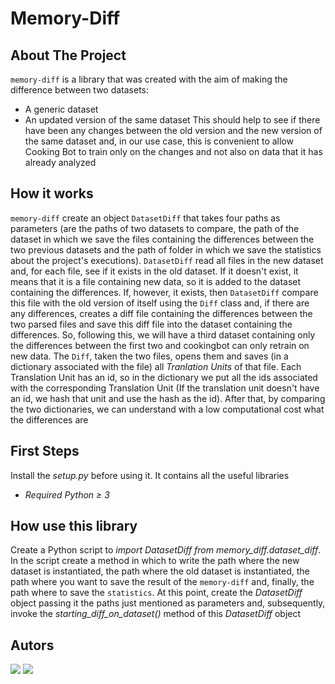 # Memory-Diff

## About The Project
` memory-diff ` is a library that was created with the aim of making the difference between two datasets:
- A generic dataset
- An updated version of the same dataset
This should help to see if there have been any changes between the old version and the new version of the same dataset and, in our use case, this is convenient to allow Cooking Bot to train only on the changes and not also on data that it has already analyzed

## How it works
` memory-diff ` create an object ` DatasetDiff ` that takes four paths as parameters (are the paths of two datasets to compare, the path of the dataset in which we save the files containing the differences between the two previous datasets and the path of folder in which we save the statistics about the project's executions). ` DatasetDiff ` read all files in the new dataset and, for each file, see if it exists in the old dataset. If it doesn't exist, it means that it is a file containing new data, so it is added to the dataset containing the differences. If, however, it exists, then ` DatasetDiff ` compare this file with the old version of itself using the ` Diff ` class and, if there are any differences, creates a diff file containing the differences between the two parsed files and save this diff file into the dataset containing the differences.
So, following this, we will have a third dataset containing only the differences between the first two and cookingbot can only retrain on new data.
The `Diff`, taken the two files, opens them and saves (in a dictionary associated with the file) all *Tranlation Units* of that file. Each Translation Unit has an id, so in the dictionary we put all the ids associated with the corresponding Translation Unit (If the translation unit doesn't have an id, we hash that unit and use the hash as the id). After that, by comparing the two dictionaries, we can understand with a low computational cost what the differences are


## First Steps
Install the *setup.py* before using it. It contains all the useful libraries
- *Required Python ≥ 3*


## How use this library
Create a Python script to *import DatasetDiff from memory_diff.dataset_diff*. In the script create a method in which to write the path where the new dataset is instantiated, the path where the old dataset is instantiated, the path where you want to save the result of the ` memory-diff ` and, finally, the path where to save the  ` statistics `. At this point, create the *DatasetDiff* object passing it the paths just mentioned as parameters and, subsequently, invoke the *starting_diff_on_dataset()* method of this *DatasetDiff* object


## Autors
[![](https://github.com/AntonioSouls.png?size=50)](https://github.com/AntonioSouls)
[![](https://github.com/samirsalman.png?size=50)](https://github.com/samirsalman)